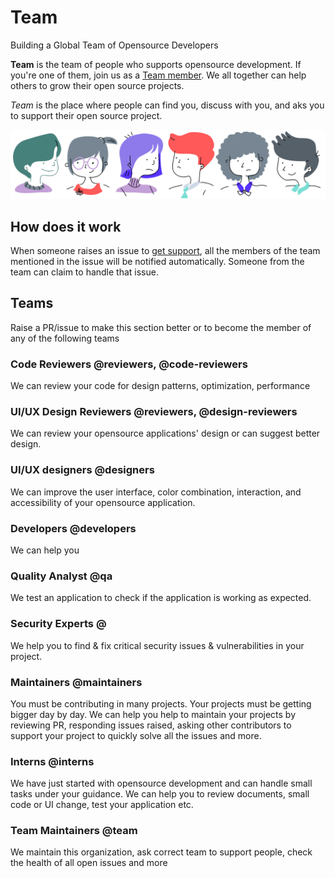 # Team
Building a Global Team of Opensource Developers

**Team** is the team of people who supports opensource development. If you're one of them, join us as a [Team member](https://github.com/socialat/team/issues/new?template=support-request.md). We all together can help others to grow their open source projects.

*Team* is the place where people can find you, discuss with you, and aks you to support their open source project.

![Team ](assets/team_vector.svg)

## How does it work
When someone raises an issue to [get support](https://github.com/socialat/team/issues/new?template=support-request.md), all the members of the team mentioned in the issue will be notified automatically. Someone from the team can claim to handle that issue.

## Teams
Raise a PR/issue to make this section better or to become the member of any of the following teams

### Code Reviewers @reviewers, @code-reviewers
We can review your code for design patterns, optimization, performance

### UI/UX Design Reviewers @reviewers, @design-reviewers
We can review your opensource applications' design or can suggest better design.

### UI/UX designers @designers
We can improve the user interface, color combination, interaction, and accessibility of your opensource application.

### Developers @developers
We can help you 

### Quality Analyst @qa
We test an application to check if the application is working as expected.

### Security Experts @
We help you to find & fix critical security issues & vulnerabilities in your project.

### Maintainers @maintainers
You must be contributing in many projects. Your projects must be getting bigger day by day. We can help you help to maintain your projects by reviewing PR, responding issues raised, asking other contributors to support your project to quickly solve all the issues and more.


### Interns @interns
We have just started with opensource development and can handle small tasks under your guidance. We can help you to review documents, small code or UI change, test your application etc.

### Team Maintainers @team
We maintain this organization, ask correct team to support people, check the health of all open issues and more
